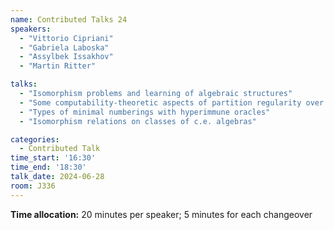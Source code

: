 ```yaml
---
name: Contributed Talks 24
speakers: 
  - "Vittorio Cipriani"
  - "Gabriela Laboska"
  - "Assylbek Issakhov"
  - "Martin Ritter"

talks: 
  - "Isomorphism problems and learning of algebraic structures"
  - "Some computability-theoretic aspects of partition regularity over rings"
  - "Types of minimal numberings with hyperimmune oracles"
  - "Isomorphism relations on classes of c.e. algebras"

categories:
  - Contributed Talk
time_start: '16:30'
time_end: '18:30'
talk_date: 2024-06-28
room: J336
---
```

**Time allocation:** 20 minutes per speaker; 5 minutes for each changeover
